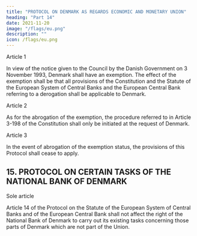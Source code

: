 ```yaml
---
title: "PROTOCOL ON DENMARK AS REGARDS ECONOMIC AND MONETARY UNION"
heading: "Part 14"
date: 2021-11-20
image: "/flags/eu.png"
description: ""
icon: /flags/eu.png
---
```



<!-- THE HIGH CONTRACTING PARTIES, TAKING INTO ACCOUNT that the Danish Constitution contains provisions which may imply a referendum in 
Denmark prior to Denmark renouncing its exemption;
GIVEN THAT, on 3 November 1993, the Danish Government notified the Council of its intention not to participate in
the third stage of economic and monetary union, under the terms of paragraph 1 of the Protocol on certain provisions
relating to Denmark, annexed to the Treaty establishing the European Community,
HAVE AGREED upon the following provisions, which shall be annexed to the Treaty establishing a Constitution for
Europe: -->

Article 1

In view of the notice given to the Council by the Danish Government on 3 November 1993,
Denmark shall have an exemption. The effect of the exemption shall be that all provisions of the
Constitution and the Statute of the European System of Central Banks and the European Central
Bank referring to a derogation shall be applicable to Denmark.

Article 2

As for the abrogation of the exemption, the procedure referred to in Article 3-198 of the
Constitution shall only be initiated at the request of Denmark.

Article 3

In the event of abrogation of the exemption status, the provisions of this Protocol shall cease to
apply.


## 15. PROTOCOL ON CERTAIN TASKS OF THE NATIONAL BANK OF DENMARK

<!-- THE HIGH CONTRACTING PARTIES,
DESIRING to settle certain particular problems relating to Denmark;
HAVE AGREED upon the following provisions, which shall be annexed to the Treaty establishing a Constitution for
Europe: -->

Sole article

Article 14 of the Protocol on the Statute of the European System of Central Banks and of the
European Central Bank shall not affect the right of the National Bank of Denmark to carry out its
existing tasks concerning those parts of Denmark which are not part of the Union.

